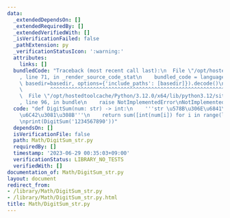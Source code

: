 ```yaml
---
data:
  _extendedDependsOn: []
  _extendedRequiredBy: []
  _extendedVerifiedWith: []
  _isVerificationFailed: false
  _pathExtension: py
  _verificationStatusIcon: ':warning:'
  attributes:
    links: []
  bundledCode: "Traceback (most recent call last):\n  File \"/opt/hostedtoolcache/Python/3.12.0/x64/lib/python3.12/site-packages/onlinejudge_verify/documentation/build.py\"\
    , line 71, in _render_source_code_stat\n    bundled_code = language.bundle(stat.path,\
    \ basedir=basedir, options={'include_paths': [basedir]}).decode()\n          \
    \         ^^^^^^^^^^^^^^^^^^^^^^^^^^^^^^^^^^^^^^^^^^^^^^^^^^^^^^^^^^^^^^^^^^^^^^^^^^^^^^^^^\n\
    \  File \"/opt/hostedtoolcache/Python/3.12.0/x64/lib/python3.12/site-packages/onlinejudge_verify/languages/python.py\"\
    , line 96, in bundle\n    raise NotImplementedError\nNotImplementedError\n"
  code: "def DigitSum(num: str) -> int:\n    '''str \u578B\u306E\u6841\u548C\u3092\
    \u6C42\u3081\u308B'''\n    return sum([int(num[i]) for i in range(len(num))])\n\
    \nprint(DigitSum('1234567890'))"
  dependsOn: []
  isVerificationFile: false
  path: Math/DigitSum_str.py
  requiredBy: []
  timestamp: '2023-06-29 00:35:03+09:00'
  verificationStatus: LIBRARY_NO_TESTS
  verifiedWith: []
documentation_of: Math/DigitSum_str.py
layout: document
redirect_from:
- /library/Math/DigitSum_str.py
- /library/Math/DigitSum_str.py.html
title: Math/DigitSum_str.py
---
```

